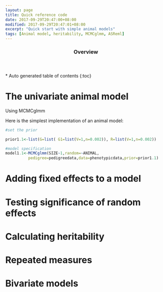 ```yaml
---
layout: page
title: Quick reference code
date: 2017-09-29T20:47:00+08:00
modified: 2017-09-29T20:47:01+08:00
excerpt: "Quick start with simple animal models"
tags: [Animal model, heritability, MCMCglmm, ASReml]
---
```

<section id="table-of-contents" class="toc">
  <header>
    <h3>Overview</h3>
  </header>
<div id="drawer" markdown="1">
*  Auto generated table of contents
{:toc}
</div>
</section><!-- /#table-of-contents -->

# The univariate animal model

Using MCMCglmm

Here is the simplest implementation of an animal model:

```r
#set the prior

prior1.1<-list(G=list( G1=list(V=1,n=0.002)), R=list(V=1,n=0.002))

#model specification
model1.1<-MCMCglmm(SIZE~1,random=~ANIMAL,
          pedigree=pedigreedata,data=phenotypicdata,prior=prior1.1)
```

# Adding fixed effects to a model

# Testing significance of random effects

# Calculating heritability

# Repeated measures

# Bivariate models
